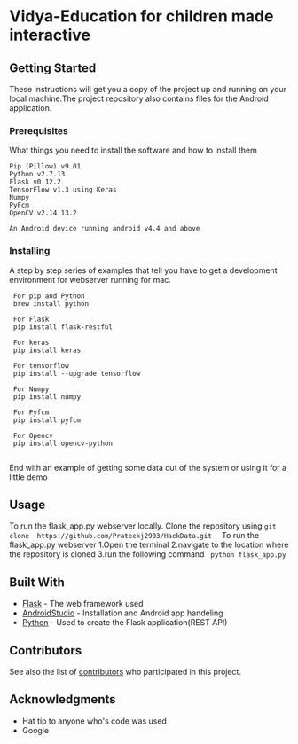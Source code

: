 # Vidya-Education for children made interactive


## Getting Started

These instructions will get you a copy of the project up and running on your local machine.The project repository also contains files for the Android application.

### Prerequisites

What things you need to install the software and how to install them

```
Pip (Pillow) v9.01
Python v2.7.13
Flask v0.12.2
TensorFlow v1.3 using Keras
Numpy
PyFcm
OpenCV v2.14.13.2

An Android device running android v4.4 and above
```

### Installing

A step by step series of examples that tell you have to get a development environment for webserver running for mac.

```
 For pip and Python
 brew install python 
 
 For Flask
 pip install flask-restful
 
 For keras
 pip install keras
 
 For tensorflow
 pip install --upgrade tensorflow
 
 For Numpy
 pip install numpy
 
 For Pyfcm
 pip install pyfcm
 
 For Opencv
 pip install opencv-python
 
```


End with an example of getting some data out of the system or using it for a little demo

## Usage
To run the flask_app.py webserver locally.
Clone the repository using ```git clone  https://github.com/Prateekj2903/HackData.git  ```
To run the flask_app.py webserver
1.Open the terminal
2.navigate to the location where the repository is cloned
3.run the following command
``` python flask_app.py```

## Built With

* [Flask](http://flask.pocoo.org/docs/0.12/) - The web framework used
* [AndroidStudio](https://developer.android.com/studio/index.html) - Installation and Android app handeling
* [Python](https://www.python.org/doc/) - Used to create the Flask application(REST API)

## Contributors

See also the list of [contributors](https://github.com/your/project/contributors) who participated in this project.

## Acknowledgments

* Hat tip to anyone who's code was used
* Google
